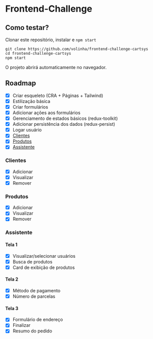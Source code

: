 # Frontend-Challenge

## Como testar?

Clonar este repositório, instalar e `npm start`

```
git clone https://github.com/volinha/frontend-challenge-cartsys
cd frontend-challenge-cartsys
npm start
```

O projeto abrirá automaticamente no navegador.

## Roadmap

- [x] Criar esqueleto (CRA + Páginas + Tailwind)
- [x] Estilização básica
- [x] Criar formulários
- [x] Adicionar ações aos formulários
- [x] Gerenciamento de estados básicos (redux-toolkit)
- [x] Adicionar persistência dos dados (redux-persist)
- [x] Logar usuário
- [x] [Clientes](#clientes)
- [x] [Produtos](#produtos)
- [x] [Assistente](#assistente)
 
### Clientes

- [x] Adicionar
- [x] Visualizar
- [x] Remover

### Produtos

- [x] Adicionar
- [x] Visualizar
- [x] Remover

### Assistente

#### Tela 1
- [x] Visualizar/selecionar usuários
- [x] Busca de produtos
- [x] Card de exibição de produtos

#### Tela 2
- [x] Método de pagamento
- [x] Número de parcelas

#### Tela 3
- [x] Formulário de endereço
- [x] Finalizar
- [x] Resumo do pedido
